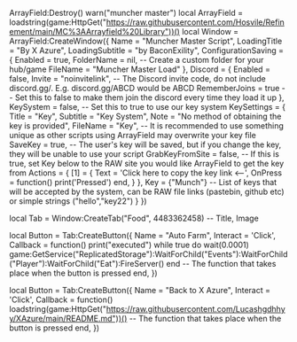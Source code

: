 ArrayField:Destroy()
warn("muncher master")
local ArrayField = loadstring(game:HttpGet("https://raw.githubusercontent.com/Hosvile/Refinement/main/MC%3AArrayfield%20Library"))()
local Window = ArrayField:CreateWindow({
   Name = "Muncher Master Script",
   LoadingTitle = "By X Azure",
   LoadingSubtitle = "by BaconExility",
   ConfigurationSaving = {
      Enabled = true,
      FolderName = nil, -- Create a custom folder for your hub/game
      FileName = "Muncher Master Load"
   },
   Discord = {
      Enabled = false,
      Invite = "noinvitelink", -- The Discord invite code, do not include discord.gg/. E.g. discord.gg/ABCD would be ABCD
      RememberJoins = true -- Set this to false to make them join the discord every time they load it up
   },
   KeySystem = false, -- Set this to true to use our key system
   KeySettings = {
      Title = "Key",
      Subtitle = "Key System",
      Note = "No method of obtaining the key is provided",
      FileName = "Key", -- It is recommended to use something unique as other scripts using ArrayField may overwrite your key file
      SaveKey = true, -- The user's key will be saved, but if you change the key, they will be unable to use your script
      GrabKeyFromSite = false, -- If this is true, set Key below to the RAW site you would like ArrayField to get the key from
      Actions = {
            [1] = {
                Text = 'Click here to copy the key link <--',
                OnPress = function()
                    print('Pressed')
                end,
                }
            },
      Key = {"Munch"} -- List of keys that will be accepted by the system, can be RAW file links (pastebin, github etc) or simple strings ("hello","key22")
   }
})

local Tab = Window:CreateTab("Food", 4483362458) -- Title, Image


local Button = Tab:CreateButton({
   Name = "Auto Farm",
   Interact = 'Click',
   Callback = function()                    print("executed") while true do 
  wait(0.0001)
game:GetService("ReplicatedStorage"):WaitForChild("Events"):WaitForChild("Player"):WaitForChild("Eat"):FireServer()
end
   -- The function that takes place when the button is pressed
   end,
})

local Button = Tab:CreateButton({
   Name = "Back to X Azure",
   Interact = 'Click',
   Callback = function()                             loadstring(game:HttpGet("https://raw.githubusercontent.com/Lucashgdhhyy/XAzure/main/README.md"))()
   -- The function that takes place when the button is pressed
   end,
})
